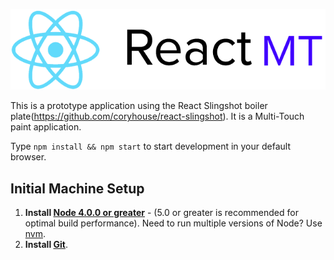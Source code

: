 <p align="center"><img src="https://github.com/alfanhui/react-MT/blob/master/docs/REACT%20MT.png"/></p>

This is a prototype application using the React Slingshot boiler plate(https://github.com/coryhouse/react-slingshot). It is a Multi-Touch paint application. 

Type `npm install && npm start` to start development in your default browser.

## Initial Machine Setup
1. **Install [Node 4.0.0 or greater](https://nodejs.org)** - (5.0 or greater is recommended for optimal build performance). Need to run multiple versions of Node? Use [nvm](https://github.com/creationix/nvm).
2. **Install [Git](https://git-scm.com/downloads)**. 

